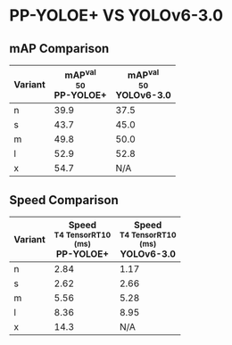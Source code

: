 ---
---
# PP-YOLOE+ VS YOLOv6-3.0

## mAP Comparison

| **Variant** | <center><span style='width: 400px;'>**mAP<sup>val<br>50**<br>**PP-YOLOE+**</span></center> | <center><span style='width: 400px;'>**mAP<sup>val<br>50**<br>**YOLOv6-3.0**</span></center> |
|----|----------------------------------|------------------------------------|
| n | 39.9 | 37.5 |
| s | 43.7 | 45.0 |
| m | 49.8 | 50.0 |
| l | 52.9 | 52.8 |
| x | 54.7 | N/A |

## Speed Comparison

| **Variant** | <center><span style='width: 200px;'>**Speed**<br><sup>T4 TensorRT10<br>(ms)</sup><br>**PP-YOLOE+**</span></center> | <center><span style='width: 200px;'>**Speed**<br><sup>T4 TensorRT10<br>(ms)</sup><br>**YOLOv6-3.0**</span></center> |
|---------|-----------------------|-----------------------|
| n | 2.84 | 1.17 |
| s | 2.62 | 2.66 |
| m | 5.56 | 5.28 |
| l | 8.36 | 8.95 |
| x | 14.3 | N/A |
